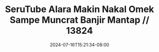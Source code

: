 --- 
title: "SeruTube  Alara Makin Nakal Omek Sampe Muncrat Banjir Mantap // 13824"
description: "nonton bokep SeruTube  Alara Makin Nakal Omek Sampe Muncrat Banjir Mantap // 13824 simontok video full baru"
date: 2024-07-16T15:21:34-08:00
file_code: "7ne1j5hlzeli"
draft: false
cover: "9xim493dgalefa2w.jpg"
tags: ["SeruTube", "Alara", "Makin", "Nakal", "Omek", "Sampe", "Muncrat", "Banjir", "Mantap", "bokep-indo", "bokep-viral", "bokep-ig"]
length: 799
fld_id: "1483013"
foldername: "Alara update"
categories: ["Alara update"]
views: 0
---